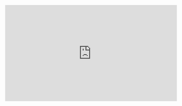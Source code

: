 

<iframe width="560" height="315" src="https://www.youtube.com/embed/h-q81MoJH8" frameborder="0" allow="accelerometer; autoplay; clipboard-write; encrypted-media; gyroscope; picture-in-picture" allowfullscreen></iframe>

